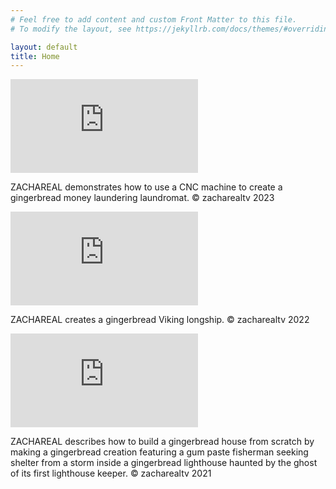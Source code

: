 ```yaml
---
# Feel free to add content and custom Front Matter to this file.
# To modify the layout, see https://jekyllrb.com/docs/themes/#overriding-theme-defaults

layout: default
title: Home
---
```

<div class="video">
    <iframe class="hero-video" src="https://www.youtube-nocookie.com/embed/watch?v=5BhE7jf9hNQ?origin=https://zachareal.com" title="YouTube video player" frameborder="0" allow="accelerometer; autoplay; clipboard-write; encrypted-media; gyroscope; picture-in-picture" allowfullscreen alt="ZACHAREAL demonstrates how to use a CNC machine to create a gingerbread money laundering laundromat."></iframe>
</div>
<p class="caption">
    ZACHAREAL demonstrates how to use a CNC machine to create a gingerbread money laundering laundromat. © zacharealtv 2023
</p>
<div class="video">
    <iframe class="hero-video" src="https://www.youtube-nocookie.com/embed/watch?v=3kevi95Avmc?origin=https://zachareal.com" title="YouTube video player" frameborder="0" allow="accelerometer; autoplay; clipboard-write; encrypted-media; gyroscope; picture-in-picture" allowfullscreen alt="ZACHAREAL creates a gingerbread Viking longship."></iframe>
</div>
<p class="caption">
    ZACHAREAL creates a gingerbread Viking longship. © zacharealtv 2022
</p>
<div class="video">
    <iframe class="hero-video" src="https://www.youtube-nocookie.com/embed/zf8DkM7Yl7w?origin=https://zachareal.com" title="YouTube video player" frameborder="0" allow="accelerometer; autoplay; clipboard-write; encrypted-media; gyroscope; picture-in-picture" allowfullscreen alt="ZACHAREAL describes how to build a gingerbread house from scratch by making a gingerbread creation featuring a gum paste fisherman seeking shelter from a storm inside a gingerbread lighthouse haunted by the ghost of its first lighthouse keeper. © zacharealtv 2021"></iframe>
</div>
<p class="caption">
    ZACHAREAL describes how to build a gingerbread house from scratch by making a gingerbread creation featuring a gum paste fisherman seeking shelter from a storm inside a gingerbread lighthouse haunted by the ghost of its first lighthouse keeper. © zacharealtv 2021
</p>